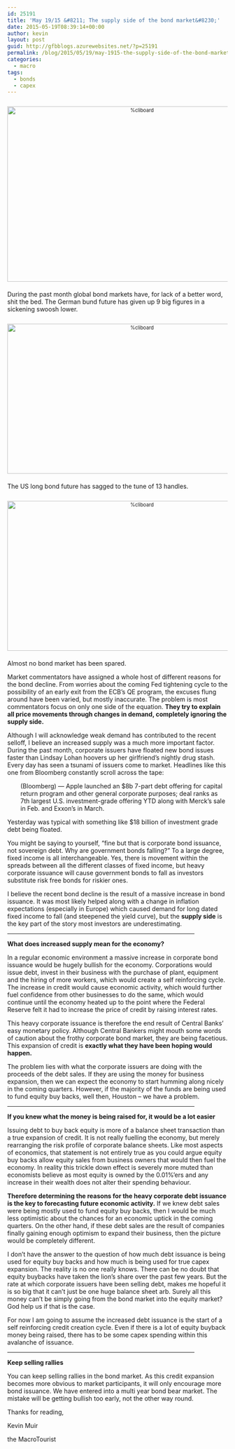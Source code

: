 ```yaml
---
id: 25191
title: 'May 19/15 &#8211; The supply side of the bond market&#8230;'
date: 2015-05-19T08:39:14+00:00
author: kevin
layout: post
guid: http://gfbblogs.azurewebsites.net/?p=25191
permalink: /blog/2015/05/19/may-1915-the-supply-side-of-the-bond-market/
categories:
  - macro
tags:
  - bonds
  - capex
---
```

<div style="width: image width px; font-size: 80%; text-align: center;">
  <a href="http://themacrotourist.com/pictures/Azure/HanDebtSale.png"><img class="size-full wp-image-14271" style="padding-top: 1.0em;padding-bottom: 0.5em;" alt="%cliboard" src="http://themacrotourist.com/pictures/Azure/HanDebtSale.png" width="600" height="400" /></a>
</div>

During the past month global bond markets have, for lack of a better word, shit the bed. The German bund future has given up 9 big figures in a sickening swoosh lower.

<div style="width: image width px; font-size: 80%; text-align: center;">
  <a href="http://themacrotourist.com/pictures/Azure/RXAMay1915.png"><img class="size-full wp-image-14271" style="padding-top: 1.0em;padding-bottom: 0.5em;" alt="%cliboard" src="http://themacrotourist.com/pictures/Azure/RXAMay1915.png" width="600" height="342" /></a>
</div>

The US long bond future has sagged to the tune of 13 handles.

<div style="width: image width px; font-size: 80%; text-align: center;">
  <a href="http://themacrotourist.com/pictures/Azure/USAMay1915.png"><img class="size-full wp-image-14271" style="padding-top: 1.0em;padding-bottom: 0.5em;" alt="%cliboard" src="http://themacrotourist.com/pictures/Azure/USAMay1915.png" width="600" height="342" /></a>
</div>

Almost no bond market has been spared. 

Market commentators have assigned a whole host of different reasons for the bond decline. From worries about the coming Fed tightening cycle to the possibility of an early exit from the ECB&#8217;s QE program, the excuses flung around have been varied, but mostly inaccurate. The problem is most commentators focus on only one side of the equation. **They try to explain all price movements through changes in demand, completely ignoring the supply side.**

Although I will acknowledge weak demand has contributed to the recent selloff, I believe an increased supply was a much more important factor. During the past month, corporate issuers have floated new bond issues faster than Lindsay Lohan hoovers up her girlfriend&#8217;s nightly drug stash. Every day has seen a tsunami of issuers come to market. Headlines like this one from Bloomberg constantly scroll across the tape:

<p style="padding-left: 30px;">
  (Bloomberg) — Apple launched an $8b 7-part debt offering for capital return program and other general corporate purposes; deal ranks as 7th largest U.S. investment-grade offering YTD along with Merck’s sale in Feb. and Exxon’s in March.
</p>

Yesterday was typical with something like $18 billion of investment grade debt being floated. 

You might be saying to yourself, &#8220;fine but that is corporate bond issuance, not sovereign debt. Why are government bonds falling?&#8221; To a large degree, fixed income is all interchangeable. Yes, there is movement within the spreads between all the different classes of fixed income, but heavy corporate issuance will cause government bonds to fall as investors substitute risk free bonds for riskier ones. 

I believe the recent bond decline is the result of a massive increase in bond issuance. It was most likely helped along with a change in inflation expectations (especially in Europe) which caused demand for long dated fixed income to fall (and steepened the yield curve), but the **supply side** is the key part of the story most investors are underestimating.

<hr size="3" width="85%" />

**What does increased supply mean for the economy?**

In a regular economic environment a massive increase in corporate bond issuance would be hugely bullish for the economy. Corporations would issue debt, invest in their business with the purchase of plant, equipment and the hiring of more workers, which would create a self reinforcing cycle. The increase in credit would cause economic activity, which would further fuel confidence from other businesses to do the same, which would continue until the economy heated up to the point where the Federal Reserve felt it had to increase the price of credit by raising interest rates. 

This heavy corporate issuance is therefore the end result of Central Banks&#8217; easy monetary policy. Although Central Bankers might mouth some words of caution about the frothy corporate bond market, they are being facetious. This expansion of credit is **exactly what they have been hoping would happen.** 

The problem lies with what the corporate issuers are doing with the proceeds of the debt sales. If they are using the money for business expansion, then we can expect the economy to start humming along nicely in the coming quarters. However, if the majority of the funds are being used to fund equity buy backs, well then, Houston &#8211; we have a problem. 

<hr size="3" width="85%" />

**If you knew what the money is being raised for, it would be a lot easier**

Issuing debt to buy back equity is more of a balance sheet transaction than a true expansion of credit. It is not really fuelling the economy, but merely rearranging the risk profile of corporate balance sheets. Like most aspects of economics, that statement is not entirely true as you could argue equity buy backs allow equity sales from business owners that would then fuel the economy. In reality this trickle down effect is severely more muted than economists believe as most equity is owned by the 0.01%&#8217;ers and any increase in their wealth does not alter their spending behaviour. 

**Therefore determining the reasons for the heavy corporate debt issuance is the key to forecasting future economic activity.** If we knew debt sales were being mostly used to fund equity buy backs, then I would be much less optimistic about the chances for an economic uptick in the coming quarters. On the other hand, if these debt sales are the result of companies finally gaining enough optimism to expand their business, then the picture would be completely different. 

I don&#8217;t have the answer to the question of how much debt issuance is being used for equity buy backs and how much is being used for true capex expansion. The reality is no one really knows. There can be no doubt that equity buybacks have taken the lion&#8217;s share over the past few years. But the rate at which corporate issuers have been selling debt, makes me hopeful it is so big that it can&#8217;t just be one huge balance sheet arb. Surely all this money can&#8217;t be simply going from the bond market into the equity market? God help us if that is the case. 

For now I am going to assume the increased debt issuance is the start of a self reinforcing credit creation cycle. Even if there is a lot of equity buyback money being raised, there has to be some capex spending within this avalanche of issuance. 

<hr size="3" width="85%" />

**Keep selling rallies** 

You can keep selling rallies in the bond market. As this credit expansion becomes more obvious to market participants, it will only encourage more bond issuance. We have entered into a multi year bond bear market. The mistake will be getting bullish too early, not the other way round.

Thanks for reading,
  
Kevin Muir
  
the MacroTourist